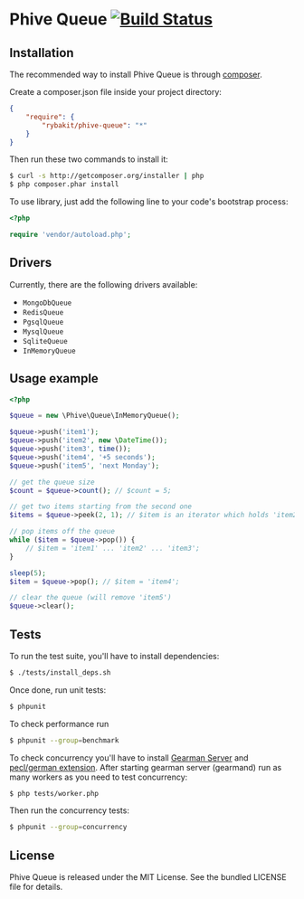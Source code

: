 Phive Queue [![Build Status](https://secure.travis-ci.org/rybakit/phive-queue.png?branch=master)](http://travis-ci.org/rybakit/phive-queue)
===========

## Installation

The recommended way to install Phive Queue is through [composer](http://getcomposer.org).

Create a composer.json file inside your project directory:

``` json
{
    "require": {
        "rybakit/phive-queue": "*"
    }
}
```

Then run these two commands to install it:

``` bash
$ curl -s http://getcomposer.org/installer | php
$ php composer.phar install
```

To use library, just add the following line to your code's bootstrap process:

``` php
<?php

require 'vendor/autoload.php';
```

## Drivers

Currently, there are the following drivers available:

* `MongoDbQueue`
* `RedisQueue`
* `PgsqlQueue`
* `MysqlQueue`
* `SqliteQueue`
* `InMemoryQueue`


## Usage example

``` php
<?php

$queue = new \Phive\Queue\InMemoryQueue();

$queue->push('item1');
$queue->push('item2', new \DateTime());
$queue->push('item3', time());
$queue->push('item4', '+5 seconds');
$queue->push('item5', 'next Monday');

// get the queue size
$count = $queue->count(); // $count = 5;

// get two items starting from the second one
$items = $queue->peek(2, 1); // $item is an iterator which holds 'item2' and 'item3' items

// pop items off the queue
while ($item = $queue->pop()) {
    // $item = 'item1' ... 'item2' ... 'item3';
}

sleep(5);
$item = $queue->pop(); // $item = 'item4';

// clear the queue (will remove 'item5')
$queue->clear();

```


## Tests

To run the test suite, you'll have to install dependencies:

``` bash
$ ./tests/install_deps.sh
```

Once done, run unit tests:

``` bash
$ phpunit
```

To check performance run

``` bash
$ phpunit --group=benchmark
```

To check concurrency you'll have to install [Gearman Server](http://gearman.org) and [pecl/german extension](http://pecl.php.net/package/gearman).
After starting gearman server (gearmand) run as many workers as you need to test concurrency:

``` bash
$ php tests/worker.php
```

Then run the concurrency tests:

``` bash
$ phpunit --group=concurrency
```


## License

Phive Queue is released under the MIT License. See the bundled LICENSE file for details.
